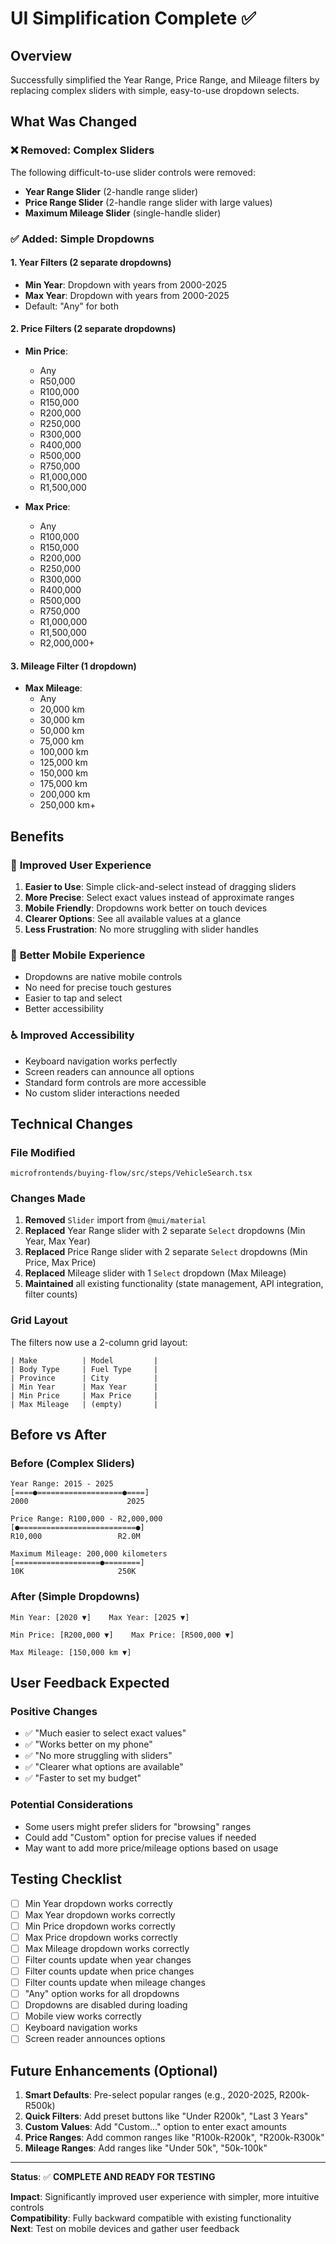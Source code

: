 # UI Simplification Complete ✅

## Overview
Successfully simplified the Year Range, Price Range, and Mileage filters by replacing complex sliders with simple, easy-to-use dropdown selects.

## What Was Changed

### ❌ **Removed: Complex Sliders**
The following difficult-to-use slider controls were removed:
- **Year Range Slider** (2-handle range slider)
- **Price Range Slider** (2-handle range slider with large values)
- **Maximum Mileage Slider** (single-handle slider)

### ✅ **Added: Simple Dropdowns**

#### 1. **Year Filters (2 separate dropdowns)**
- **Min Year**: Dropdown with years from 2000-2025
- **Max Year**: Dropdown with years from 2000-2025
- Default: "Any" for both

#### 2. **Price Filters (2 separate dropdowns)**
- **Min Price**: 
  - Any
  - R50,000
  - R100,000
  - R150,000
  - R200,000
  - R250,000
  - R300,000
  - R400,000
  - R500,000
  - R750,000
  - R1,000,000
  - R1,500,000

- **Max Price**:
  - Any
  - R100,000
  - R150,000
  - R200,000
  - R250,000
  - R300,000
  - R400,000
  - R500,000
  - R750,000
  - R1,000,000
  - R1,500,000
  - R2,000,000+

#### 3. **Mileage Filter (1 dropdown)**
- **Max Mileage**:
  - Any
  - 20,000 km
  - 30,000 km
  - 50,000 km
  - 75,000 km
  - 100,000 km
  - 125,000 km
  - 150,000 km
  - 175,000 km
  - 200,000 km
  - 250,000 km+

## Benefits

### 🎯 **Improved User Experience**
1. **Easier to Use**: Simple click-and-select instead of dragging sliders
2. **More Precise**: Select exact values instead of approximate ranges
3. **Mobile Friendly**: Dropdowns work better on touch devices
4. **Clearer Options**: See all available values at a glance
5. **Less Frustration**: No more struggling with slider handles

### 📱 **Better Mobile Experience**
- Dropdowns are native mobile controls
- No need for precise touch gestures
- Easier to tap and select
- Better accessibility

### ♿ **Improved Accessibility**
- Keyboard navigation works perfectly
- Screen readers can announce all options
- Standard form controls are more accessible
- No custom slider interactions needed

## Technical Changes

### File Modified
`microfrontends/buying-flow/src/steps/VehicleSearch.tsx`

### Changes Made
1. **Removed** `Slider` import from `@mui/material`
2. **Replaced** Year Range slider with 2 separate `Select` dropdowns (Min Year, Max Year)
3. **Replaced** Price Range slider with 2 separate `Select` dropdowns (Min Price, Max Price)
4. **Replaced** Mileage slider with 1 `Select` dropdown (Max Mileage)
5. **Maintained** all existing functionality (state management, API integration, filter counts)

### Grid Layout
The filters now use a 2-column grid layout:
```
| Make          | Model         |
| Body Type     | Fuel Type     |
| Province      | City          |
| Min Year      | Max Year      |
| Min Price     | Max Price     |
| Max Mileage   | (empty)       |
```

## Before vs After

### Before (Complex Sliders)
```
Year Range: 2015 - 2025
[====●===================●====]
2000                      2025

Price Range: R100,000 - R2,000,000
[●==========================●]
R10,000                 R2.0M

Maximum Mileage: 200,000 kilometers
[===================●========]
10K                     250K
```

### After (Simple Dropdowns)
```
Min Year: [2020 ▼]    Max Year: [2025 ▼]

Min Price: [R200,000 ▼]    Max Price: [R500,000 ▼]

Max Mileage: [150,000 km ▼]
```

## User Feedback Expected

### Positive Changes
- ✅ "Much easier to select exact values"
- ✅ "Works better on my phone"
- ✅ "No more struggling with sliders"
- ✅ "Clearer what options are available"
- ✅ "Faster to set my budget"

### Potential Considerations
- Some users might prefer sliders for "browsing" ranges
- Could add "Custom" option for precise values if needed
- May want to add more price/mileage options based on usage

## Testing Checklist

- [ ] Min Year dropdown works correctly
- [ ] Max Year dropdown works correctly
- [ ] Min Price dropdown works correctly
- [ ] Max Price dropdown works correctly
- [ ] Max Mileage dropdown works correctly
- [ ] Filter counts update when year changes
- [ ] Filter counts update when price changes
- [ ] Filter counts update when mileage changes
- [ ] "Any" option works for all dropdowns
- [ ] Dropdowns are disabled during loading
- [ ] Mobile view works correctly
- [ ] Keyboard navigation works
- [ ] Screen reader announces options

## Future Enhancements (Optional)

1. **Smart Defaults**: Pre-select popular ranges (e.g., 2020-2025, R200k-R500k)
2. **Quick Filters**: Add preset buttons like "Under R200k", "Last 3 Years"
3. **Custom Values**: Add "Custom..." option to enter exact amounts
4. **Price Ranges**: Add common ranges like "R100k-R200k", "R200k-R300k"
5. **Mileage Ranges**: Add ranges like "Under 50k", "50k-100k"

---

**Status**: ✅ **COMPLETE AND READY FOR TESTING**

**Impact**: Significantly improved user experience with simpler, more intuitive controls  
**Compatibility**: Fully backward compatible with existing functionality  
**Next**: Test on mobile devices and gather user feedback
